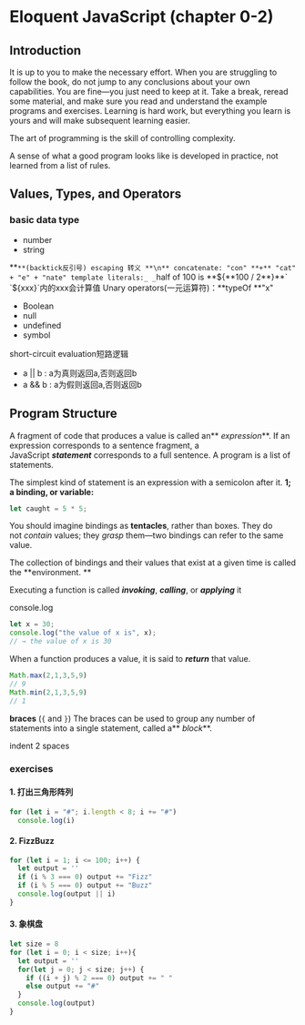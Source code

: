 # Eloquent JavaScript (chapter 0-2)

## Introduction
It is up to you to make the necessary effort. When you are struggling to follow the book, do not jump to any conclusions about your own capabilities. You are fine—you just need to keep at it. Take a break, reread some material, and make sure you read and understand the example programs and exercises. Learning is hard work, but everything you learn is yours and will make subsequent learning easier.

The art of programming is the skill of controlling complexity.

A sense of what a good program looks like is developed in practice, not learned from a list of rules.

## Values, Types, and Operators
### basic data type

- number
- string



**`**(backtick反引号)
escaping 转义 **\n**
concatenate: "con" **+** "cat" + "e" + "nate"
template literals:_ _`half of 100 is **${**100 / 2**}**`    `${xxx}`内的xxx会计算值
Unary operators(一元运算符)：**typeOf **"x"

- Boolean
- null 
- undefined
- symbol



short-circuit evaluation短路逻辑

- a || b : a为真则返回a,否则返回b
- a && b : a为假则返回a,否则返回b
## Program Structure
A fragment of code that produces a value is called an** _expression_**.
If an expression corresponds to a sentence fragment, a JavaScript **_statement_** corresponds to a full sentence. 
A program is a list of statements.


The simplest kind of statement is an expression with a semicolon after it.  **1;**
**a binding, or variable:**
```javascript
let caught = 5 * 5;
```
You should imagine bindings as **tentacles**, rather than boxes. They do not _contain_ values; they _grasp_ them—two bindings can refer to the same value.

The collection of bindings and their values that exist at a given time is called the **environment. **

Executing a function is called **_invoking_**, **_calling_**, or **_applying_** it

console.log
```javascript
let x = 30;
console.log("the value of x is", x);
// → the value of x is 30
```


When a function produces a value, it is said to **_return_** that value.
```javascript
Math.max(2,1,3,5,9)
// 9
Math.min(2,1,3,5,9)
// 1
```
**braces** (`{` and `}`)
The braces can be used to group any number of statements into a single statement, called a** _block_**.

indent 2 spaces


### exercises
#### 1. 打出三角形阵列
```javascript
for (let i = "#"; i.length < 8; i += "#")
  console.log(i)
```
#### 2. FizzBuzz
```javascript
for (let i = 1; i <= 100; i++) {
  let output = ''
  if (i % 3 === 0) output += "Fizz"
  if (i % 5 === 0) output += "Buzz"
  console.log(output || i)
}
```
#### 3. 象棋盘
```javascript
let size = 8
for (let i = 0; i < size; i++){
  let output = ''
  for(let j = 0; j < size; j++) {
    if ((i + j) % 2 === 0) output += " "
    else output += "#"
  }
  console.log(output)
}
```


